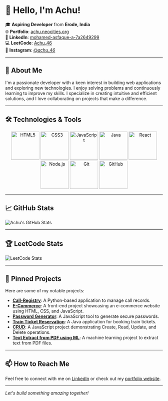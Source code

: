 # 👋 Hello, I'm Achu!

🎓 **Aspiring Developer** from **Erode, India**  
🌐 **Portfolio**: [achu.neocities.org](https://achu.neocities.org/Portfolio/Mohamed_Asfaque.A/PORTFOLIO/)  
💼 **LinkedIn**: [mohamed-asfaque-a-7a2649299](https://www.linkedin.com/in/mohamed-asfaque-a-7a2649299/)  
💻 **LeetCode**: [Achu_46](https://leetcode.com/u/Achu_46/)  
📸 **Instagram**: [@_achu_46_](https://www.instagram.com/_achu_46_/)

---

## 🚀 About Me

I'm a passionate developer with a keen interest in building web applications and exploring new technologies. I enjoy solving problems and continuously learning to improve my skills. I specialize in creating intuitive and efficient solutions, and I love collaborating on projects that make a difference.

---

## 🛠️ Technologies & Tools

<p align="center">
    <img src="https://skillicons.dev/icons?i=html5" alt="HTML5" width="90" />
    <img src="https://skillicons.dev/icons?i=css3" alt="CSS3" width="90" />
    <img src="https://skillicons.dev/icons?i=javascript" alt="JavaScript" width="90" />
    <img src="https://skillicons.dev/icons?i=java" alt="Java" width="90" />
    <img src="https://skillicons.dev/icons?i=react" alt="React" width="90" />
    <img src="https://skillicons.dev/icons?i=nodejs" alt="Node.js" width="90" />
    <img src="https://skillicons.dev/icons?i=git" alt="Git" width="90" />
    <img src="https://skillicons.dev/icons?i=github" alt="GitHub" width="90" />
</p>

---

## 📈 GitHub Stats

![Achu's GitHub Stats](https://github-readme-stats.vercel.app/api?username=Achu46&show_icons=true&theme=radical)

---

## 🏆 LeetCode Stats

![LeetCode Stats](https://leetcode.card.workers.dev/?username=Achu_46)

---

## 📌 Pinned Projects

Here are some of my notable projects:

- [**Call-Registry**](https://github.com/Achu46/Call-Registry): A Python-based application to manage call records.
- [**E-Commerce**](https://github.com/Achu46/E-Commerce): A front-end project showcasing an e-commerce website using HTML, CSS, and JavaScript.
- [**Password Generator**](https://github.com/Achu46/Password_Generator): A JavaScript tool to generate secure passwords.
- [**Train Ticket Reservation**](https://github.com/Achu46/Train_Ticket_Reservation): A Java application for booking train tickets.
- [**CRUD**](https://github.com/Achu46/CRUD): A JavaScript project demonstrating Create, Read, Update, and Delete operations.
- [**Text Extract from PDF using ML**](https://github.com/Achu46/Text-extract-from-PDF-using-ML): A machine learning project to extract text from PDF files.

---

## 📫 How to Reach Me

Feel free to connect with me on [LinkedIn](https://www.linkedin.com/in/mohamed-asfaque-a-7a2649299/) or check out my [portfolio website](https://achu.neocities.org/Portfolio/Mohamed_Asfaque.A/PORTFOLIO/).

---

*Let's build something amazing together!*
